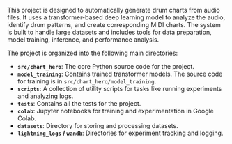 This project is designed to automatically generate drum charts from audio files. It uses a transformer-based deep learning model to analyze the audio, identify drum patterns, and create corresponding MIDI charts. The system is built to handle large datasets and includes tools for data preparation, model training, inference, and performance analysis.

The project is organized into the following main directories:

- **`src/chart_hero`**: The core Python source code for the project.
- **`model_training`**: Contains trained transformer models. The source code for training is in `src/chart_hero/model_training`.
- **`scripts`**: A collection of utility scripts for tasks like running experiments and analyzing logs.
- **`tests`**: Contains all the tests for the project.
- **`colab`**: Jupyter notebooks for training and experimentation in Google Colab.
- **`datasets`**: Directory for storing and processing datasets.
- **`lightning_logs` / `wandb`**: Directories for experiment tracking and logging.
